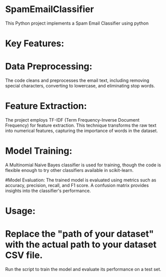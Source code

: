# SpamEmailClassifier
This Python project implements a Spam Email Classifier using python

# Key Features:

# Data Preprocessing: 
The code cleans and preprocesses the email text, including removing special characters, converting to lowercase, and eliminating stop words.

# Feature Extraction:
The project employs TF-IDF (Term Frequency-Inverse Document Frequency) for feature extraction. This technique transforms the raw text into numerical features, capturing the importance of words in the dataset.

# Model Training: 
A Multinomial Naive Bayes classifier is used for training, though the code is flexible enough to try other classifiers available in scikit-learn.

#Model Evaluation: 
The trained model is evaluated using metrics such as accuracy, precision, recall, and F1 score. A confusion matrix provides insights into the classifier's performance.

# Usage:

# Replace the "path of your dataset" with the actual path to your dataset CSV file.
Run the script to train the model and evaluate its performance on a test set.
